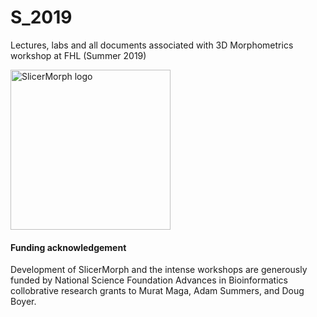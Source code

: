 # S_2019
Lectures, labs and all documents associated with 3D Morphometrics workshop at FHL (Summer 2019)

<img alt="SlicerMorph logo" width="256" height="256" src="https://github.com/SlicerMorph/SlicerMorph.github.io/blob/master/SlicerMorph_Logos/SlicerMorph_Final_Logos-V1.jpg">

#### Funding acknowledgement
Development of SlicerMorph and the intense workshops are generously funded by National Science Foundation Advances in Bioinformatics collobrative research grants to Murat Maga, Adam Summers, and Doug Boyer.
